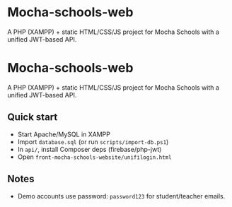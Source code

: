 # Mocha-schools-web

A PHP (XAMPP) + static HTML/CSS/JS project for Mocha Schools with a unified JWT-based API.
# Mocha-schools-web
A PHP (XAMPP) + static HTML/CSS/JS project for Mocha Schools with a unified JWT-based API.


## Quick start

- Start Apache/MySQL in XAMPP
- Import `database.sql` (or run `scripts/import-db.ps1`)
- In `api/`, install Composer deps (firebase/php-jwt)
- Open `front-mocha-schools-website/unifilogin.html`


## Notes


- Demo accounts use password: `password123` for student/teacher emails.
